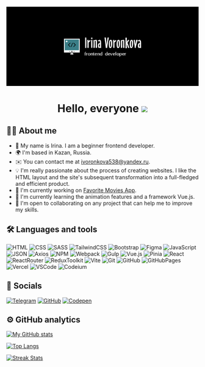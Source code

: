![Header](https://github.com/Afkeomre/Afkeomre/blob/main/assets/logo-black.png)

<h1 align="center"> Hello, everyone <img src="https://user-images.githubusercontent.com/18350557/176309783-0785949b-9127-417c-8b55-ab5a4333674e.gif"></h1>

## 👩‍💼 About me
* 🔭 My name is Irina. I am a beginner frontend developer.
* 🌍  I'm based in Kazan, Russia.
* ✉️  You can contact me at [ivoronkova538@yandex.ru](mailto:ivoronkova538@yandex.ru).
* 💡 I'm really passionate about the process of creating websites. I like the HTML layout and the site's subsequent transformation into a full-fledged and efficient product.
* 🚀  I'm currently working on [Favorite Movies App](https://favorite-movies-pi.vercel.app).
* 🧠  I'm currently learning the animation features and a framework Vue.js.
* 🤝  I'm open to collaborating on any project that can help me to improve my skills.

## 🛠 Languages and tools
![HTML](https://img.shields.io/badge/HTML-44505c?style=for-the-badge&logo=HTML5&logoColor=A52A2A)
![CSS](https://img.shields.io/badge/CSS-44505c?style=for-the-badge&logo=CSS3&logoColor=00008B)
![SASS](https://img.shields.io/badge/SASS-44505c?style=for-the-badge&logo=SASS)
![TailwindCSS](https://img.shields.io/badge/TailwindCSS-44505c?style=for-the-badge&logo=TailwindCSS)
![Bootstrap](https://img.shields.io/badge/Bootstrap-44505c?style=for-the-badge&logo=Bootstrap)
![Figma](https://img.shields.io/badge/Figma-44505c?style=for-the-badge&logo=Figma)
![JavaScript](https://img.shields.io/badge/JavaScript-44505c?style=for-the-badge&logo=JavaScript)
![JSON](https://img.shields.io/badge/JSON-44505c?style=for-the-badge&logo=JSON)
![Axios](https://img.shields.io/badge/Axios-44505c?style=for-the-badge&logo=Axios)
![NPM](https://img.shields.io/badge/NPM-44505c?style=for-the-badge&logo=NPM&logoColor=A52A2A)
![Webpack](https://img.shields.io/badge/Webpack-44505c?style=for-the-badge&logo=Webpack)
![Gulp](https://img.shields.io/badge/Gulp-44505c?style=for-the-badge&logo=Gulp)
![Vue.js](https://img.shields.io/badge/Vue.js-44505c?style=for-the-badge&logo=Vue.js)
![Pinia](https://img.shields.io/badge/Pinia-44505c?style=for-the-badge)
![React](https://img.shields.io/badge/React-44505c?style=for-the-badge&logo=React)
![ReactRouter](https://img.shields.io/badge/ReactRouter-44505c?style=for-the-badge&logo=reactrouter)
![ReduxToolkit](https://img.shields.io/badge/ReduxToolkit-44505c?style=for-the-badge)
![Vite](https://img.shields.io/badge/Vite-44505c?style=for-the-badge&logo=Vite)
![Git](https://img.shields.io/badge/Git-44505c?style=for-the-badge&logo=Git)
![GitHub](https://img.shields.io/badge/GitHub-44505c?style=for-the-badge&logo=GitHub)
![GitHubPages](https://img.shields.io/badge/GitHubPages-44505c?style=for-the-badge&logo=GitHubPages)
![Vercel](https://img.shields.io/badge/Vercel-44505c?style=for-the-badge&logo=Vercel)
![VSCode](https://img.shields.io/badge/VSCode-44505c?style=for-the-badge)
![Codeium](https://img.shields.io/badge/Codeium-44505c?style=for-the-badge&logo=Codeium)

## 💬 Socials
[![Telegram](https://img.shields.io/badge/Telegram-44505c?style=for-the-badge&logo=Telegram)](https://t.me/afkeomre)
[![GitHub](https://img.shields.io/badge/GitHub-44505c?style=for-the-badge&logo=GitHub)](https://github.com/Afkeomre)
[![Codepen](https://img.shields.io/badge/Codepen-44505c?style=for-the-badge&logo=Codepen)](https://codepen.io/Afkeomre)

## ⚙️ GitHub analytics
[![My GitHub stats](https://github-readme-stats.vercel.app/api?username=Afkeomre&show_icons=true&theme=tokyonight)](https://github.com/anuraghazra/github-readme-stats)

[![Top Langs](https://github-readme-stats.vercel.app/api/top-langs/?username=Afkeomre&layout=donut-vertical&theme=tokyonight)](https://github.com/anuraghazra/github-readme-stats)

[![Streak Stats](https://github-readme-streak-stats.herokuapp.com/?user=Afkeomre&stroke=ffffff&background=1a1b27&ring=6fa4fc&fire=6fa4fc&currStreakNum=ffffff&currStreakLabel=6fa4fc&sideNums=34aea1&sideLabels=34aea1&dates=ffffff&hide_border=false)](http://www.github.com/Afkeomre)
